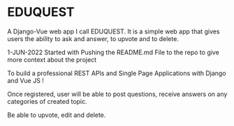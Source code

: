 # EDUQUEST
A Django-Vue web app I call EDUQUEST. It is a simple web app that gives users the ability to ask and answer, to upvote and to delete.

1-JUN-2022
Started with Pushing the README.md File to the repo to give more context about the project

To build a professional REST APIs and Single Page Applications with Django and Vue JS !

Once registered, user will be able to post questions, receive answers on any categories of created topic. 

Be able to upvote, edit and delete.

 
